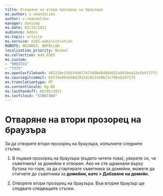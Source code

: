 ```yaml
---
title: Отваряне на втори прозорец на браузъра
ms.author: v-smandalika
author: v-smandalika
manager: dansimp
ms.date: 02/23/2021
audience: Admin
ms.topic: article
ms.service: o365-administration
ROBOTS: NOINDEX, NOFOLLOW
localization_priority: Normal
ms.collection: Adm_O365
ms.custom:
- "9002531"
- "7375"
ms.openlocfilehash: 402220e15d5fdd077475d86d8486b022a801bda52e1b4f27f1fa385f31316f39
ms.sourcegitcommit: b5f7da89a650d2915dc652449623c78be6247175
ms.translationtype: MT
ms.contentlocale: bg-BG
ms.lasthandoff: 08/05/2021
ms.locfileid: "53967394"
---
```

# <a name="open-a-second-browser-window"></a>Отваряне на втори прозорец на браузъра

За да отворите втори прозорец на браузъра, изпълнете следните стъпки:

1. В първия прозорец на браузъра (където четете това), уверете се, че съветникът за домейни е отворен. Ако не сте щракнали върху бутона по-горе, за да стартирате съветника за домейни, можете да стигнете до съветника за **домейни, като > Добавяне на домейн**.

2. Отворете втори прозорец на браузъра. Във втория браузър ще следвате следващите стъпки.
